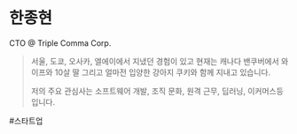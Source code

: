 # 한종현
CTO @ Triple Comma Corp.

> 서울, 도쿄, 오사카, 엘에이에서 지냈던 경험이 있고 현재는 캐나다 밴쿠버에서 와이프와 10살 딸 그리고 얼마전 입양한 강아지 쿠키와 함께 지내고 있습니다.
> 
> 저의 주요 관심사는 소프트웨어 개발, 조직 문화, 원격 근무, 딥러닝, 이커머스등 입니다.

#스타트업
